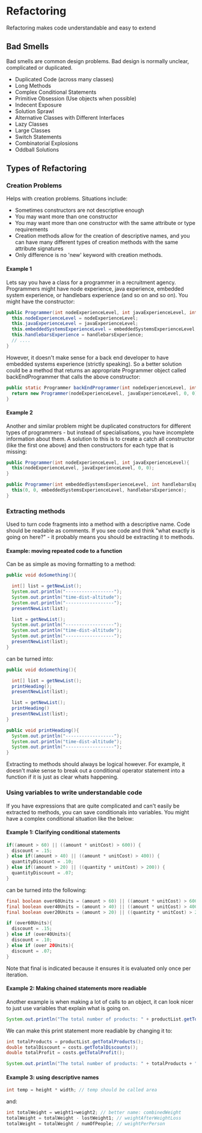 # Refactoring

Refactoring makes code understandable and easy to extend

## Bad Smells

Bad smells are common design problems. Bad design is normally unclear, complicated or duplicated.

* Duplicated Code (across many classes)
* Long Methods
* Complex Conditional Statements
* Primitive Obsession (Use objects when possible)
* Indecent Exposure
* Solution Sprawl
* Alternative Classes with Different Interfaces
* Lazy Classes
* Large Classes
* Switch Statements
* Combinatorial Explosions
* Oddball Solutions

## Types of Refactoring

### Creation Problems

Helps with creation problems. Situations include:

* Sometimes constructors are not descriptive enough
* You may want more than one constructor
* You may want more than one constructor with the same attribute or type requirements
* Creation methods allow for the creation of descriptive names, and you can have many different types of creation methods with the same attribute signatures
* Only difference is no 'new' keyword with creation methods.

#### Example 1

Lets say you have a class for a programmer in a recruitment agency. Programmers might have node experience, java experience, embedded system experience, or handlebars experience (and so on and so on). You might have the constructor:

```java
public Programmer(int nodeExperienceLevel, int javaExperienceLevel, int embeddedSystemsExperienceLevel, int handlebarsExperience){ // and so on
  this.nodeExperienceLevel = nodeExperienceLevel;
  this.javaExperienceLevel = javaExperienceLevel;
  this.embeddedSystemsExperienceLevel = embeddedSystemsExperienceLevel;
  this.handlebarsExperience = handlebarsExperience;
  // ....
}
```

However, it doesn't make sense for a back end developer to have embedded systems experience (strictly speaking). So a better solution could be a method that returns an appropriate Programmer object called backEndProgrammer that calls the above constructor:

```java
public static Programmer backEndProgrammer(int nodeExperienceLevel, int javaExperienceLevel){
  return new Programmer(nodeExperienceLevel, javaExperienceLevel, 0, 0);
}
```
#### Example 2

Another and similar problem might be duplicated constructors for different types of programmers - but instead of specialisations, you have incomplete information about them. A solution to this is to create a catch all constructor (like the first one above) and then constructors for each type that is missing:

```java
public Programmer(int nodeExperienceLevel, int javaExperienceLevel){
  this(nodeExperienceLevel, javaExperienceLevel, 0, 0);
}

public Programmer(int embeddedSystemsExperienceLevel, int handlebarsExperience){
  this(0, 0, embeddedSystemsExperienceLevel, handlebarsExperience);
}
```

### Extracting methods

Used to turn code fragments into a method with a descriptive name. Code should be readable as comments. If you see code and think "what exactly is going on here?" - it probably means you should be extracting it to methods.

#### Example: moving repeated code to a function

Can be as simple as moving formatting to a method:

```java
public void doSomething(){

  int[] list = getNewList();
  System.out.println("------------------");
  System.out.println("time-dist-altitude");
  System.out.println("------------------");
  presentNewList(list);

  list = getNewList();
  System.out.println("------------------");
  System.out.println("time-dist-altitude");
  System.out.println("------------------");
  presentNewList(list);
}
```

can be turned into:

```java
public void doSomething(){

  int[] list = getNewList();
  printHeading();
  presentNewList(list);

  list = getNewList();
  printHeading()
  presentNewList(list);
}

public void printHeading(){
  System.out.println("------------------");
  System.out.println("time-dist-altitude");
  System.out.println("------------------");
}
```

Extracting to methods should always be logical however. For example, it doesn't make sense to break out a conditional operator statement into a function if it is just as clear whats happening.

### Using variables to write understandable code

If you have expressions that are quite complicated and can't easily be extracted to methods, you can save conditionals into variables. You might have a complex conditional situation like the below:

#### Example 1: Clarifying conditional statements

```java
if((amount > 60) || ((amount * unitCost) > 600)) {
  discount = .15;
} else if((amount > 40) || ((amount * unitCost) > 400)) {
  quantityDiscount = .10;
} else if((amount > 20) || ((quantity * unitCost) > 200)) {
  quantityDiscount = .07;
}
```

can be turned into the following:

```java
final boolean over60Units = (amount > 60) || ((amount * unitCost) > 600);
final boolean over40Units = (amount > 40) || ((amount * unitCost) > 400)
final boolean over20Units = (amount > 20) || ((quantity * unitCost) > 200);

if (over60Units){
  discount = .15;
} else if (over40Units){
  discount = .10;
} else if (over 20Units){
  discount = .07;
}
```
Note that final is indicated because it ensures it is evaluated only once per iteration.

#### Example 2: Making chained statements more readiable

Another example is when making a lot of calls to an object, it can look nicer to just use variables that explain what is going on.

```java
System.out.println("The total number of products: " + productList.getTotalProducts() + " and the discount total is: " + costs.getTotalDiscounts() + " , and the final profit is: " + costs.getTotalProfit());
```

We can make this print statement more readiable by changing it to:

```java
int totalProducts = productList.getTotalProducts();
double totalDiscount = costs.getTotalDiscounts();
double totalProfit = costs.getTotalProfit();

System.out.println("The total number of products: " + totalProducts + " and the discount total is: " + totalDiscount + " , and the final profit is: " + totalProfit);
```

#### Example 3: using descriptive names

```java
int temp = height * width; // temp should be called area
```
and:

```java
int totalWeight = weight1+weight2; // better name: combinedWeight
totalWeight = totalWeight - lostWeight1; // weightAfterWeightLoss
totalWeight = totalWeight / numOfPeople; // weightPerPerson
```
